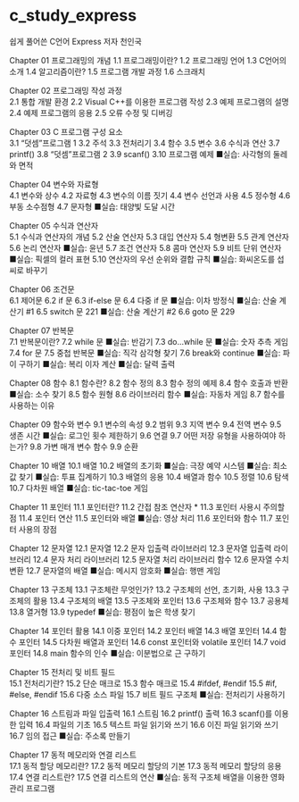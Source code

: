 # c_study_express

쉽게 풀어쓴 C언어 Express
저자  천인국

Chapter 01 프로그래밍의 개념
1.1 프로그래밍이란?
1.2 프로그래밍 언어
1.3 C언어의 소개
1.4 알고리즘이란?
1.5 프로그램 개발 과정
1.6 스크래치

Chapter 02 프로그래밍 작성 과정  
2.1 통합 개발 환경
2.2 Visual C++를 이용한 프로그램 작성
2.3 예제 프로그램의 설명
2.4 예제 프로그램의 응용
2.5 오류 수정 및 디버깅

Chapter 03 C 프로그램 구성 요소  
3.1 “덧셈”프로그램 1
3.2 주석
3.3 전처리기
3.4 함수
3.5 변수
3.6 수식과 연산
3.7 printf()
3.8 “덧셈”프로그램 2
3.9 scanf()
3.10 프로그램 예제
■실습: 사각형의 둘레와 면적

Chapter 04 변수와 자료형  
4.1 변수와 상수
4.2 자료형
4.3 변수의 이름 짓기
4.4 변수 선언과 사용
4.5 정수형
4.6 부동 소수점형
4.7 문자형
■실습: 태양빛 도달 시간

Chapter 05 수식과 연산자  
5.1 수식과 연산자의 개념
5.2 산술 연산자
5.3 대입 연산자
5.4 형변환
5.5 관계 연산자
5.6 논리 연산자
■실습: 윤년
5.7 조건 연산자
5.8 콤마 연산자
5.9 비트 단위 연산자
■실습: 픽셀의 컬러 표현
5.10 연산자의 우선 순위와 결합 규칙
■실습: 화씨온도를 섭씨로 바꾸기

Chapter 06 조건문  
6.1 제어문
6.2 if 문
6.3 if-else 문
6.4 다중 if 문
■실습: 이차 방정식
■실습: 산술 계산기 #1
6.5 switch 문 221
■실습: 산술 계산기 #2
6.6 goto 문 229

Chapter 07 반복문  
7.1 반복문이란?
7.2 while 문
■실습: 반감기
7.3 do...while 문
■실습: 숫자 추측 게임
7.4 for 문
7.5 중첩 반복문
■실습: 직각 삼각형 찾기
7.6 break와 continue
■실습: 파이 구하기
■실습: 복리 이자 계산
■실습: 달력 출력

Chapter 08 함수
8.1 함수란?
8.2 함수 정의
8.3 함수 정의 예제
8.4 함수 호출과 반환
■실습: 소수 찾기
8.5 함수 원형
8.6 라이브러리 함수
■실습: 자동차 게임
8.7 함수를 사용하는 이유

Chapter 09 함수와 변수
9.1 변수의 속성
9.2 범위
9.3 지역 변수
9.4 전역 변수
9.5 생존 시간
■실습: 로그인 횟수 제한하기
9.6 연결
9.7 어떤 저장 유형을 사용하여야 하는가?
9.8 가변 매개 변수 함수
9.9 순환

Chapter 10 배열
10.1 배열
10.2 배열의 초기화
■실습: 극장 예약 시스템
■실습: 최소값 찾기
■실습: 투표 집계하기
10.3 배열의 응용
10.4 배열과 함수
10.5 정렬
10.6 탐색
10.7 다차원 배열
■실습: tic-tac-toe 게임

Chapter 11 포인터
11.1 포인터란?
11.2 간접 참조 연산자 *
11.3 포인터 사용시 주의할 점
11.4 포인터 연산
11.5 포인터와 배열
■실습: 영상 처리
11.6 포인터와 함수
11.7 포인터 사용의 장점

Chapter 12 문자열
12.1 문자열
12.2 문자 입출력 라이브러리
12.3 문자열 입출력 라이브러리
12.4 문자 처리 라이브러리
12.5 문자열 처리 라이브러리 함수
12.6 문자열 수치 변환
12.7 문자열의 배열
■실습: 메시지 암호화
■실습: 행맨 게임

Chapter 13 구조체
13.1 구조체란 무엇인가?
13.2 구조체의 선언, 초기화, 사용
13.3 구조체의 활용
13.4 구조체의 배열
13.5 구조체와 포인터
13.6 구조체와 함수
13.7 공용체
13.8 열거형
13.9 typedef
■실습: 평점이 높은 학생 찾기

Chapter 14 포인터 활용
14.1 이중 포인터
14.2 포인터 배열
14.3 배열 포인터
14.4 함수 포인터
14.5 다차원 배열과 포인터
14.6 const 포인터와 volatile 포인터
14.7 void 포인터
14.8 main 함수의 인수
■실습: 이분법으로 근 구하기

Chapter 15 전처리 및 비트 필드  
15.1 전처리기란?
15.2 단순 매크로
15.3 함수 매크로
15.4 #ifdef, #endif
15.5 #if, #else, #endif
15.6 다중 소스 파일
15.7 비트 필드 구조체
■실습: 전처리기 사용하기

Chapter 16 스트림과 파일 입출력
16.1 스트림
16.2 printf() 출력
16.3 scanf()를 이용한 입력
16.4 파일의 기초
16.5 텍스트 파일 읽기와 쓰기
16.6 이진 파일 읽기와 쓰기
16.7 임의 접근
■실습: 주소록 만들기

Chapter 17 동적 메모리와 연결 리스트  
17.1 동적 할당 메모리란?
17.2 동적 메모리 할당의 기본
17.3 동적 메모리 할당의 응용
17.4 연결 리스트란?
17.5 연결 리스트의 연산
■실습: 동적 구조체 배열을 이용한 영화 관리 프로그램
